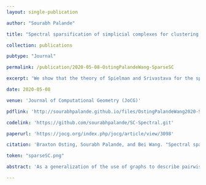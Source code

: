```yaml
---
layout: single-publication

author: "Sourabh Palande"

title: "Spectral sparsification of simplicial complexes for clustering and label propagation"

collection: publications

pubtype: "Journal"

permalink: /publication/2020-05-08-OstingPalandeWang-SparseSC

excerpt: 'We show that the theory of Spielman and Srivastava for the sparsification of graphs extends to simplicial complexes via the up Laplacian. We also introduce higher-order generalizations of spectral clustering and label propagation for simplicial complexes'

date: 2020-05-08

venue: 'Journal of Computational Geometry (JoCG)'

pdflink: 'http://sourabhpalande.github.io/files/OstingPalandeWang2020-SparseSC.pdf'

codelink: 'https://github.com/sourabhpalande/SC-Spectral.git'

paperurl: 'https://jocg.org/index.php/jocg/article/view/3098'

citation: 'Braxton Osting, Sourabh Palande, and Bei Wang. "Spectral sparsification of simplicial complexes for clustering and label propagation." <i>Journal of Computational Geometry 11</i>, no. 1 (2020): 176-211.'

token: "sparseSC.png"

abstract: 'As a generalization of the use of graphs to describe pairwise interactions, simplicial complexes can be used to model higher-order interactions between three or more objects in complex systems. There has been a recent surge in activity for the development of data analysis methods applicable to simplicial complexes, including techniques based on computational topology, higher-order random processes, generalized Cheeger inequalities, isoperimetric inequalities, and spectral methods. In particular, spectral learning methods (e.g. label propagation and clustering) that directly operate on simplicial complexes represent a new direction emerging from the confluence of computational topology and machine learning.To apply spectral methods in learning to massive datasets modeled as simplicial complexes, we sparsify simplicial complexes, while preserving the spectrum of the associated Laplacian operators. We show that the theory of Spielman and Srivastava for the sparsification of graphs extends to simplicial complexes via the up Laplacian. In particular, we introduce a generalized effective resistance for simplexes, provide an algorithm for sparsifying simplicial complexes at a fixed dimension, and give a specific version of the generalized Cheeger inequality for weighted simplicial complexes. Finally, we introduce higher-order generalizations of spectral clustering and label propagation for simplicial complexes and demonstrate via experiments the utility of the proposed spectral sparsification method for these applications.'

---
```

